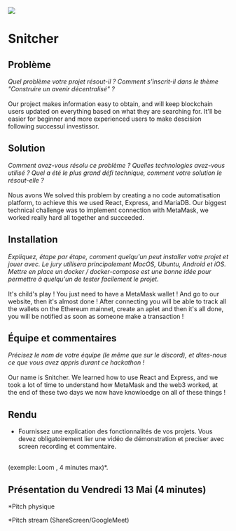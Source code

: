 ![](https://github.com/socialeonet/HackatonStarton/blob/main/assets/icon.png?raw=true)
# Snitcher

## Problème
*Quel problème votre projet résout-il ? Comment s'inscrit-il dans le thème "Construire un avenir décentralisé" ?* <br/><br/>
Our project makes information easy to obtain, and will keep blockchain users updated on everything based on what they are searching for. It'll be easier for beginner and more experienced users to make descision following successul investissor.

## Solution
*Comment avez-vous résolu ce problème ? Quelles technologies avez-vous utilisé ? Quel a été le plus grand défi technique, comment votre solution le résout-elle ?*<br/><br/>
Nous avons
We solved this problem by creating a no code automatisation platform, to achieve this we used React, Express, and MariaDB. Our biggest technical challenge was to implement connection with MetaMask, we worked really hard all together and succeeded.

## Installation
*Expliquez, étape par étape, comment quelqu'un peut installer votre projet et jouer avec. Le jury utilisera principalement MacOS, Ubuntu, Android et iOS. Mettre en place un docker / docker-compose est une bonne idée pour permettre à quelqu'un de tester facilement le projet.*<br/><br/>
It's child's play ! You just need to have a MetaMask wallet ! And go to our website, then it's almost done ! After connecting you will be able to track all the wallets on the Ethereum mainnet, create an aplet and then it's all done, you will be notified as soon as someone make a transaction !


## Équipe et commentaires
*Précisez le nom de votre équipe (le même que sur le discord), et dites-nous ce que vous avez appris durant ce hackathon !*<br/><br/>
Our name is Snitcher. We learned how to use React and Express, and we took a lot of time to understand how MetaMask and the web3 worked, at the end of these two days we now have knowloedge on all of these things !

## Rendu
* Fournissez une explication des fonctionnalités de vos projets. Vous devez obligatoirement lier une vidéo de démonstration et preciser avec screen recording et commentaire.<br/><br/>


(exemple: Loom , 4 minutes max)*.

## Présentation du Vendredi 13 Mai (4 minutes) 

*Pitch physique 

 *Pitch stream (ShareScreen/GoogleMeet)

